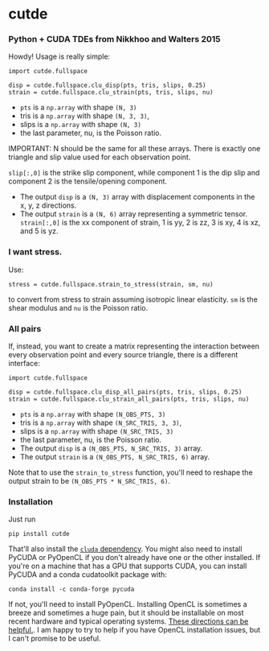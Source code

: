 # cutde

### Python + CUDA TDEs from Nikkhoo and Walters 2015

Howdy! Usage is really simple:

```
import cutde.fullspace

disp = cutde.fullspace.clu_disp(pts, tris, slips, 0.25)
strain = cutde.fullspace.clu_strain(pts, tris, slips, nu)
```

* `pts` is a `np.array` with shape `(N, 3)`
* tris is a `np.array` with shape `(N, 3, 3)`, 
* slips is a `np.array` with shape `(N, 3)` 
* the last parameter, nu, is the Poisson ratio. 

IMPORTANT: N should be the same for all these arrays. There is exactly one triangle and slip value used for each observation point. 

`slip[:,0]` is the strike slip component, while component 1 is the dip slip and component 2 is the tensile/opening component.

* The output `disp` is a `(N, 3)` array with displacement components in the x, y, z directions.
* The output `strain` is a `(N, 6)` array representing a symmetric tensor. `strain[:,0]` is the xx component of strain, 1 is yy, 2 is zz, 3 is xy, 4 is xz, and 5 is  yz.


### I want stress.
Use:

```
stress = cutde.fullspace.strain_to_stress(strain, sm, nu)
```

to convert from stress to strain assuming isotropic linear elasticity. `sm` is the shear modulus and `nu` is the Poisson ratio.

### All pairs

If, instead, you want to create a matrix representing the interaction between every observation point and every source triangle, there is a different interface:

```
import cutde.fullspace

disp = cutde.fullspace.clu_disp_all_pairs(pts, tris, slips, 0.25)
strain = cutde.fullspace.clu_strain_all_pairs(pts, tris, slips, nu)
```

* `pts` is a `np.array` with shape `(N_OBS_PTS, 3)`
* tris is a `np.array` with shape `(N_SRC_TRIS, 3, 3)`, 
* slips is a `np.array` with shape `(N_SRC_TRIS, 3)` 
* the last parameter, nu, is the Poisson ratio. 
* The output `disp` is a `(N_OBS_PTS, N_SRC_TRIS, 3)` array.
* The output `strain` is a `(N_OBS_PTS, N_SRC_TRIS, 6)` array.

Note that to use the `strain_to_stress` function, you'll need to reshape the output strain to be `(N_OBS_PTS * N_SRC_TRIS, 6)`.

### Installation

Just run 
```
pip install cutde
```

That'll also install the [`cluda` dependency](https://github.com/tbenthompson/cluda). You might also need to install PyCUDA or PyOpenCL if you don't already have one or the other installed. If you're on a machine that has a GPU that supports CUDA, you can install PyCUDA and a conda cudatoolkit package with:

```
conda install -c conda-forge pycuda
```

If not, you'll need to install PyOpenCL. Installing OpenCL is sometimes a breeze and sometimes a huge pain, but it should be installable on most recent hardware and typical operating systems. [These directions can be helpful.](https://documen.tician.de/pyopencl/misc.html#installing-from-conda-forge). I am happy to try to help if you have OpenCL installation issues, but I can't promise to be useful.
